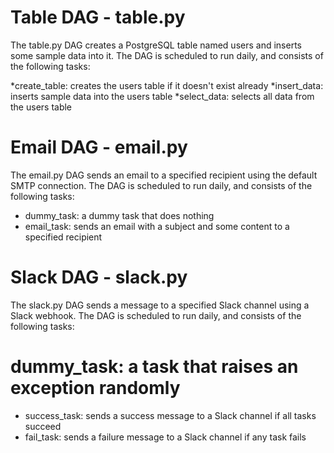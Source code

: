 # Table DAG - table.py
The table.py DAG creates a PostgreSQL table named users and inserts some sample data into it. 
The DAG is scheduled to run daily, and consists of the following tasks:

*create_table: creates the users table if it doesn't exist already
*insert_data: inserts sample data into the users table
*select_data: selects all data from the users table

# Email DAG - email.py
The email.py DAG sends an email to a specified recipient using the default SMTP connection. 
The DAG is scheduled to run daily, and consists of the following tasks:

* dummy_task: a dummy task that does nothing
* email_task: sends an email with a subject and some content to a specified recipient

# Slack DAG - slack.py
The slack.py DAG sends a message to a specified Slack channel using a Slack webhook. 
The DAG is scheduled to run daily, and consists of the following tasks:

# dummy_task: a task that raises an exception randomly
* success_task: sends a success message to a Slack channel if all tasks succeed
* fail_task: sends a failure message to a Slack channel if any task fails
